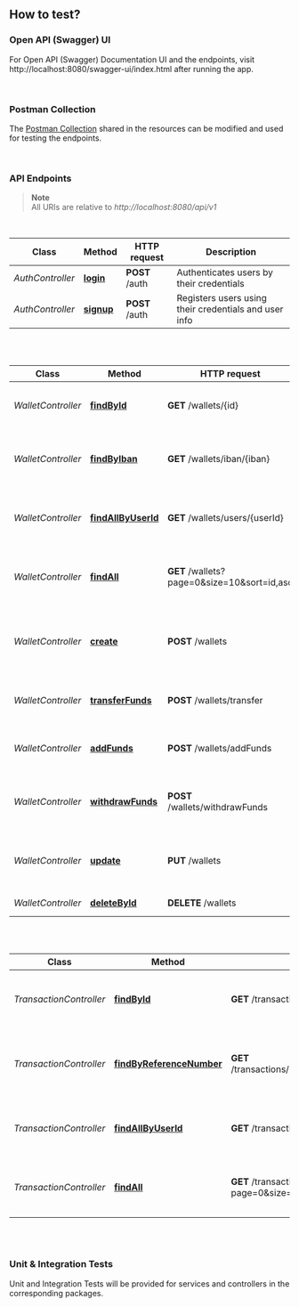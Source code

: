 ## How to test?

### Open API (Swagger) UI

For Open API (Swagger) Documentation UI and the endpoints, visit http://localhost:8080/swagger-ui/index.html after running the app.

<br/>

### Postman Collection

The [Postman Collection](postman/e-wallet.postman_collection.json) shared in the resources can be modified and used
for testing the endpoints.

<br/>

### API Endpoints

> **Note** <br/>
> All URIs are relative to *http://localhost:8080/api/v1*

<br/>

| Class            | Method                                          | HTTP request   | Description                                           |
|------------------|-------------------------------------------------|----------------|-------------------------------------------------------|
| *AuthController* | [**login**](http://localhost:8080/api/v1/auth)  | **POST** /auth | Authenticates users by their credentials              |
| *AuthController* | [**signup**](http://localhost:8080/api/v1/auth) | **POST** /auth | Registers users using their credentials and user info |

<br/>
<br/>

| Class           | Method                                                                     | HTTP request                                | Description                                             |
|-----------------|----------------------------------------------------------------------------|---------------------------------------------|---------------------------------------------------------|
| *WalletController* | [**findById**](http://localhost:8080/api/v1/wallets/{id})                  | **GET** /wallets/{id}                       | Retrieves a single wallet by the given id               |
| *WalletController* | [**findByIban**](http://localhost:8080/api/v1/wallets/iban/{iban})         | **GET** /wallets/iban/{iban}                | Retrieves a single wallet by the given iban             |
| *WalletController* | [**findAllByUserId**](http://localhost:8080/api/v1/wallets/users/{userId}) | **GET** /wallets/users/{userId}             | Retrieves all wallets based on the given userId         |
| *WalletController* | [**findAll**](http://localhost:8080/api/v1/wallets)                        | **GET** /wallets?page=0&size=10&sort=id,asc | Retrieves all wallets based on the given parameters     |
| *WalletController* | [**create**](http://localhost:8080/api/v1/wallets)                         | **POST** /wallets                           | Creates a new wallet using the given request parameters |
| *WalletController* | [**transferFunds**](http://localhost:8080/api/v1/wallets/transfer)                 | **POST** /wallets/transfer                          | Transfer funds between wallets                          |
| *WalletController* | [**addFunds**](http://localhost:8080/api/v1/wallets/addFunds)                 | **POST** /wallets/addFunds                          | Adds funds to the given wallet of the user              |
| *WalletController* | [**withdrawFunds**](http://localhost:8080/api/v1/wallets/withdrawFunds)                 | **POST** /wallets/withdrawFunds                          | Withdraws funds from the given wallet of the user       |
| *WalletController* | [**update**](http://localhost:8080/api/v1/wallets)                         | **PUT** /wallets                            | Updates wallet using the given request parameters       |
| *WalletController* | [**deleteById**](http://localhost:8080/api/v1/wallets/{id})                | **DELETE** /wallets                         | Deletes wallet by id                                    |

<br/>
<br/>

| Class           | Method                                                                                              | HTTP request                                | Description                                                  |
|-----------------|-----------------------------------------------------------------------------------------------------|---------------------------------------------|--------------------------------------------------------------|
| *TransactionController* | [**findById**](http://localhost:8080/api/v1/transactions/{id})                                      | **GET** /transactions/{id}                       | Retrieves a single transaction by the given id               |
| *TransactionController* | [**findByReferenceNumber**](http://localhost:8080/api/v1/transactions/references/{referenceNumber}) | **GET** /transactions/references/{referenceNumber}                | Retrieves a single transaction by the given reference number |
| *TransactionController* | [**findAllByUserId**](http://localhost:8080/api/v1/transactions/users/{userId})                     | **GET** /transactions/users/{userId}             | Retrieves all transactions based on the given userId         |
| *TransactionController* | [**findAll**](http://localhost:8080/api/v1/transactions)                                            | **GET** /transactions?page=0&size=10&sort=id,asc | Retrieves all transactions based on the given parameters     |

<br/>
<br/>

### Unit & Integration Tests
Unit and Integration Tests will be provided for services and controllers in the corresponding packages.

<br/>
<br/>